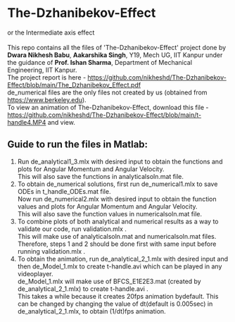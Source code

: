 # The-Dzhanibekov-Effect
or the Intermediate axis effect<br><br>
This repo contains all the files of 'The-Dzhanibekov-Effect' project done by **Dwara Nikhesh Babu**, **Aakarshika Singh**, Y19, Mech UG, IIT Kanpur under the guidance of **Prof. Ishan Sharma**, Department of Mechanical Engineering, IIT Kanpur.<br>
The project report is here - https://github.com/nikheshd/The-Dzhanibekov-Effect/blob/main/The_Dzhanibekov_Effect.pdf<br>
de_numerical files are the only files not created by us (obtained from https://www.berkeley.edu).<br>
To view an animation of The-Dzhanibekov-Effect, download this file - https://github.com/nikheshd/The-Dzhanibekov-Effect/blob/main/t-handle4.MP4 and view.

## Guide to run the files in Matlab:

1. Run de_analytical1_3.mlx with desired input to obtain the functions and plots for Angular Momentum and Angular Velocity.<br>
This will also save the functions in analyticalsoln.mat file.<br>
2. To obtain de_numerical solutions, first run de_numerical1.mlx to save ODEs in t_handle_ODEs.mat file.<br>
Now run de_numerical2.mlx with desired input to obtain the function values and plots for Angular Momentum and Angular Velocity. <br>
This will also save the function values in numericalsoln.mat file.<br>
3. To combine plots of both analytical and numerical results as a way to validate our code, run validation.mlx . <br>
This will make use of analyticalsoln.mat  and numericalsoln.mat files.<br>
Therefore, steps 1 and 2 should be done first with same input before running validation.mlx .<br>
4. To obtain the animation, run de_analytical_2_1.mlx with desired input and then de_Model_1.mlx to create t-handle.avi which can be played in any videoplayer.<br>
de_Model_1.mlx will make use of BFCS_E1E2E3.mat (created by de_analytical_2_1.mlx) to create t-handle.avi .<br>
This takes a while because it creates 20fps animation bydefault. This can be changed by changing the value of dt(default is 0.005sec) in de_analytical_2_1.mlx, to obtain (1/dt)fps animation. <br>
